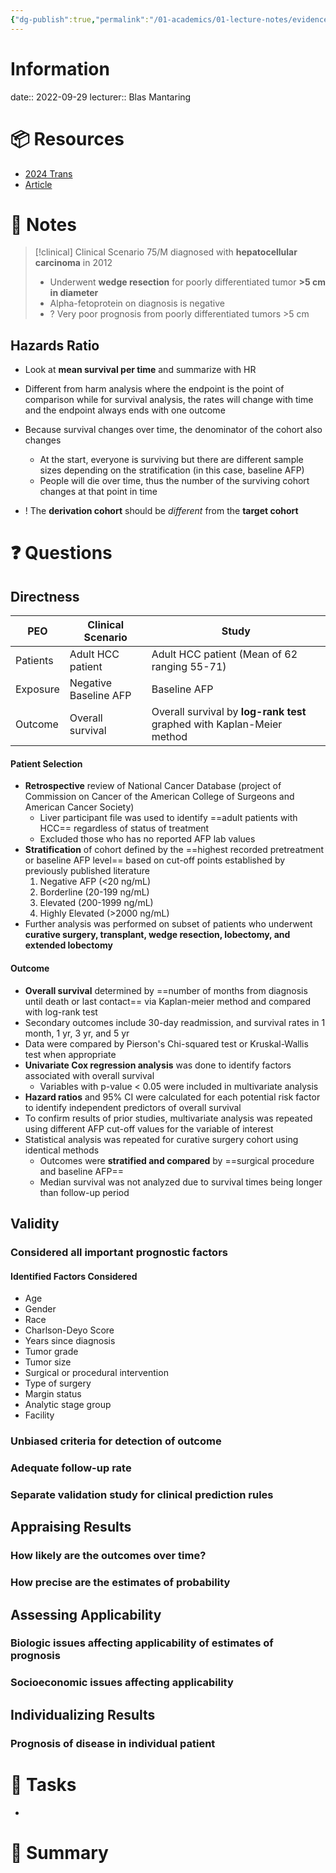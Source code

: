```yaml
---
{"dg-publish":true,"permalink":"/01-academics/01-lecture-notes/evidence-based-medicine/05-prognosis/","tags":["IDC213,"]}
---
```


# Information
date:: 2022-09-29
lecturer:: Blas Mantaring

# 📦 Resources
- [2024 Trans](file:///Users/bea/Library/Mobile%20Documents/3L68KQB4HG~com~readdle~CommonDocuments/Documents/IDC%20213/2024%20Transes/[IDC%20213]%20E01%20T05%20Workshop%204%20Critical%20Appraisal%20on%20Studies%20on%20Prognosis%20(2024)%20v2.pdf)
- [Article](file:///Users/bea/Documents/LU%20V/IDC%20213/Prognosis_AFP_HCC.pdf)
# 📔 Notes
>[!clinical] Clinical Scenario
>75/M diagnosed with **hepatocellular carcinoma** in 2012
>- Underwent **wedge resection** for poorly differentiated tumor **>5 cm in diameter**
>- Alpha-fetoprotein on diagnosis is negative
>- ? Very poor prognosis from poorly differentiated tumors >5 cm
## Hazards Ratio
- Look at **mean survival per time** and summarize with HR
- Different from harm analysis where the endpoint is the point of comparison while for survival analysis, the rates will change with time and the endpoint always ends with one outcome
- Because survival changes over time, the denominator of the cohort also changes
	- At the start, everyone is surviving but there are different sample sizes depending on the stratification (in this case, baseline AFP)
	- People will die over time, thus the number of the surviving cohort changes at that point in time 

- ! The **derivation cohort** should be *different* from the **target cohort**
# ❓ Questions
## Directness
| PEO      | Clinical Scenario     | Study                                                                  |
| -------- | --------------------- | ---------------------------------------------------------------------- |
| Patients | Adult HCC patient     | Adult HCC patient (Mean of 62 ranging 55-71)                           |
| Exposure | Negative Baseline AFP | Baseline AFP                                                           |
| Outcome  | Overall survival      | Overall survival by **log-rank test** graphed with Kaplan-Meier method | 
#### Patient Selection
- **Retrospective** review of National Cancer Database (project of Commission on Cancer of the American College of Surgeons and American Cancer Society)
	- Liver participant file was used to identify ==adult patients with HCC== regardless of status of treatment
	- Excluded those who has no reported AFP lab values
- **Stratification** of cohort defined by the ==highest recorded pretreatment or baseline AFP level== based on cut-off points established by previously published literature
	1. Negative AFP (<20 ng/mL)
	2. Borderline (20-199 ng/mL)
	3. Elevated (200-1999 ng/mL)
	4. Highly Elevated (>2000 ng/mL)
- Further analysis was performed on subset of patients who underwent **curative surgery, transplant, wedge resection, lobectomy, and extended lobectomy**

#### Outcome
- **Overall survival** determined by ==number of months from diagnosis until death or last contact== via Kaplan-meier method and compared with log-rank test
- Secondary outcomes include 30-day readmission, and survival rates in 1 month, 1 yr, 3 yr, and 5 yr
- Data were compared by Pierson's Chi-squared test or Kruskal-Wallis test when appropriate
- **Univariate Cox regression analysis** was done to identify factors associated with overall survival
	- Variables with p-value < 0.05 were included in multivariate analysis
- **Hazard ratios** and 95% CI were calculated for each potential risk factor to identify independent predictors of overall survival
- To confirm results of prior studies, multivariate analysis was repeated using different AFP cut-off values for the variable of interest
- Statistical analysis was repeated for curative surgery cohort using identical methods
	- Outcomes were **stratified and compared** by ==surgical procedure and baseline AFP==
	- Median survival was not analyzed due to survival times being longer than follow-up period
## Validity
### Considered all important prognostic factors
#### Identified Factors Considered
- Age
- Gender
- Race
- Charlson-Deyo Score
- Years since diagnosis
- Tumor grade
- Tumor size
- Surgical or procedural intervention
- Type of surgery
- Margin status
- Analytic stage group
- Facility
### Unbiased criteria for detection of outcome

### Adequate follow-up rate

### Separate validation study for clinical prediction rules


## Appraising Results
### How likely are the outcomes over time?

### How precise are the estimates of probability

## Assessing Applicability
### Biologic issues affecting applicability of estimates of prognosis

### Socioeconomic issues affecting applicability

## Individualizing Results
### Prognosis of disease in individual patient

# 🎯 Tasks
- 

# 📓 Summary





